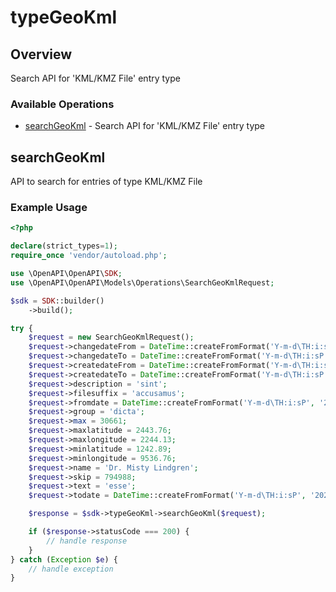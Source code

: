 # typeGeoKml

## Overview

Search API for 'KML/KMZ File' entry type

### Available Operations

* [searchGeoKml](#searchgeokml) - Search API for 'KML/KMZ File' entry type

## searchGeoKml

API to search for entries of type KML/KMZ File

### Example Usage

```php
<?php

declare(strict_types=1);
require_once 'vendor/autoload.php';

use \OpenAPI\OpenAPI\SDK;
use \OpenAPI\OpenAPI\Models\Operations\SearchGeoKmlRequest;

$sdk = SDK::builder()
    ->build();

try {
    $request = new SearchGeoKmlRequest();
    $request->changedateFrom = DateTime::createFromFormat('Y-m-d\TH:i:sP', '2022-12-20T23:31:33.018Z');
    $request->changedateTo = DateTime::createFromFormat('Y-m-d\TH:i:sP', '2022-07-11T07:45:44.709Z');
    $request->createdateFrom = DateTime::createFromFormat('Y-m-d\TH:i:sP', '2020-11-15T21:30:50.859Z');
    $request->createdateTo = DateTime::createFromFormat('Y-m-d\TH:i:sP', '2022-11-29T21:33:00.572Z');
    $request->description = 'sint';
    $request->filesuffix = 'accusamus';
    $request->fromdate = DateTime::createFromFormat('Y-m-d\TH:i:sP', '2022-06-25T04:05:11.831Z');
    $request->group = 'dicta';
    $request->max = 30661;
    $request->maxlatitude = 2443.76;
    $request->maxlongitude = 2244.13;
    $request->minlatitude = 1242.89;
    $request->minlongitude = 9536.76;
    $request->name = 'Dr. Misty Lindgren';
    $request->skip = 794988;
    $request->text = 'esse';
    $request->todate = DateTime::createFromFormat('Y-m-d\TH:i:sP', '2022-12-24T08:28:37.764Z');

    $response = $sdk->typeGeoKml->searchGeoKml($request);

    if ($response->statusCode === 200) {
        // handle response
    }
} catch (Exception $e) {
    // handle exception
}
```
